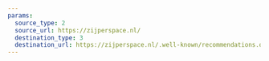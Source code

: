 ```yaml
---
params:
  source_type: 2
  source_url: https://zijperspace.nl/
  destination_type: 3
  destination_url: https://zijperspace.nl/.well-known/recommendations.opml
---
```

